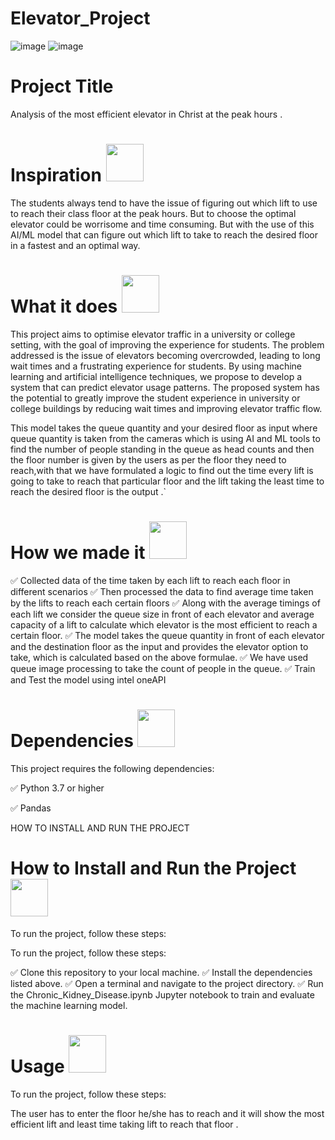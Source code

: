# Elevator_Project
![image](https://images.unsplash.com/photo-1559757175-9e351c9a1301?ixlib=rb-4.0.3&ixid=MnwxMjA3fDB8MHxzZWFyY2h8Mnx8S2lkbmV5fGVufDB8fDB8fA%3D%3D&auto=format&fit=crop&w=500&q=60)
![image](https://images.unsplash.com/photo-1624342057927-64d60f69b94d?ixlib=rb-4.0.3&ixid=MnwxMjA3fDB8MHxwaG90by1wYWdlfHx8fGVufDB8fHx8&auto=format&fit=crop&w=1932&q=80)

# Project Title  


Analysis of the most efficient elevator in Christ at the peak hours .

# Inspiration <img src="https://user-images.githubusercontent.com/72274851/222214323-923a3fe7-56e9-4ba0-abff-162681500702.png" width="60" height="60">

The students always tend to have the issue of figuring out which lift to use to reach their class floor at the peak hours. But to choose the optimal elevator could be worrisome and time consuming. But with the use of this AI/ML model that can figure out which lift to take to reach the desired floor in a fastest and an optimal way. 

# What it does  <img src="https://user-images.githubusercontent.com/72274851/222216353-58874ba5-d9cc-4298-baab-4255bbdb0193.png" width="60" height="60"> 

This project aims to optimise elevator traffic in a university or college setting, with the goal of improving the experience for students. The problem addressed is the issue of elevators becoming overcrowded, leading to long wait times and a frustrating experience for students. By using machine learning and artificial intelligence techniques, we propose to develop a system that can predict elevator usage patterns. The proposed system has the potential to greatly improve the student experience in university or college buildings by reducing wait times and improving elevator traffic flow.

This model takes the queue quantity and your desired floor as input where  queue quantity is taken from the cameras which is using AI and ML tools to find the number of people standing in the queue  as head counts and then the floor number is given by the users as per the floor they need to reach,with that we have formulated a logic to find out the time every lift is going to take to reach that particular floor and the lift taking the least time to reach the desired floor is the output .`	


# How we made it <img src="https://user-images.githubusercontent.com/72274851/222215141-6ced575e-414b-4088-bd99-d78921f80f66.png" width="60" height="60"> 


✅ Collected data of the time taken by each lift to reach each floor in different scenarios
✅ Then processed the data to find average time taken by the lifts to reach each certain floors
✅ Along with the average timings of each lift we consider the queue size in front of each elevator and average capacity of a lift to calculate which elevator is the     most efficient to reach a certain floor. 
✅ The model takes the queue quantity in front of each elevator and the destination floor as the input and provides the elevator option to take, which is calculated       based on the above formulae.
✅ We have used queue image processing to take the count of people in the queue.
✅ Train and Test the model using intel oneAPI


# Dependencies <img src="https://user-images.githubusercontent.com/72274851/222215296-64d3a566-02c2-4ff9-9b8f-9ec5096f5799.png" width="60" height="60"> 


This project requires the following dependencies:

✅ Python 3.7 or higher

✅ Pandas


HOW TO INSTALL AND RUN THE PROJECT
# How to Install and Run the Project <img src="https://user-images.githubusercontent.com/72274851/222215440-158ffdc1-8a23-4c7f-81c2-44e864d6d043.png" width="60" height="60"> 
To run the project, follow these steps:

To run the project, follow these steps:

 ✅ Clone this repository to your local machine.
 ✅ Install the dependencies listed above.
 ✅ Open a terminal and navigate to the project directory.
 ✅ Run the Chronic_Kidney_Disease.ipynb Jupyter notebook to train and evaluate the machine learning model.


# Usage <img src="https://user-images.githubusercontent.com/72274851/222215440-158ffdc1-8a23-4c7f-81c2-44e864d6d043.png" width="60" height="60"> 
To run the project, follow these steps:

The user has to enter the floor he/she has to reach and it will show the most efficient lift and least time taking lift to reach that floor .







